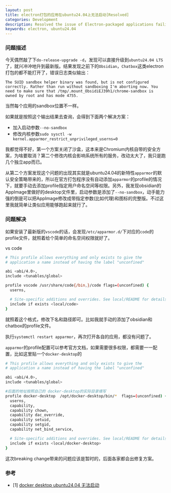 ```yaml
---
layout: post
title: electron打包的应用在ubuntu24.04上无法启动[Resolved]
categories: Development
description: Resolved the issue of Electron-packaged applications failing to start on Ubuntu 24.04.
keywords: electron, ubuntu24.04
---
```


### 问题描述
今天偶然敲了下`do-release-upgrade -d`，发现可以直接升级到`ubuntu24.04 LTS`了，就兴冲冲地升到最新版。结果发现之前下的`Obsidian`，`Chatbox`这类electron打包的都不能打开了，错误日志类似输出：
```shell
The SUID sandbox helper binary was found, but is not configured correctly. Rather than run without sandboxing I'm aborting now. You need to make sure that /tmp/.mount_ObsidiEJ39h1/chrome-sandbox is owned by root and has mode 4755.
```
当然每个应用的sandbox位置不一样。

如果就是按照这个输出结果去查询，会得到下面两个解决方案：
- 加入启动参数`--no-sandbox`
- 修改内核参数`sudo sysctl -w kernel.apparmor_restrict_unprivileged_userns=0`

我都觉得不好，第一个方案关闭了沙盒，这本来是Chromium内核自带的安全方案，为啥要取消？第二个修改内核会影响系统所有的服务，改动太大了，我只是跑几个独立app而已。

从第二个方案发现这个问题的出现其实就是ubuntu24.04的新特性`apparmor`的默认安全策略带来的，所以在官方打包程序没有自动添加`apparmor`的profile的情况下，就要手动去添加profile指定用户命名空间等权限。另外，我发现obsidian的AppImage里做好的desktop文件里，启动参数是添加了`--no-sandbox`，动手能力强的倒是可以把AppImage修改成带指定参数(比如代理)和图标的完整版。不过这里我就简单让类似应用能够跑起来就行了。


### 问题解决
如果安装了最新版的`vscode`的话，会发现`/etc/apparmor.d/`下对应的`code`的profile文件，就照着给个简单的命名空间权限就好了。

vs code
```bash
# This profile allows everything and only exists to give the
# application a name instead of having the label "unconfined"

abi <abi/4.0>,
include <tunables/global>

profile vscode /usr/share/code{/bin,}/code flags=(unconfined) {
  userns,

  # Site-specific additions and overrides. See local/README for details.
  include if exists <local/code>
}
```

就照着这个格式，修改下名和路径即可。比如我就手动的添加了obsidian和chatbox的profile文件。

执行`systemctl restart apparmor`，再次打开各自的应用，都没有问题了。

`apparmor`的profile配置可以参考官方文档，如果需要很多权限，都需要一一配置，比如这里贴一个`docker-desktop`的
```bash
# This profile allows everything and only exists to give the
# application a name instead of having the label "unconfined"

abi <abi/4.0>,
include <tunables/global>

#后面的地址按照自己的 docker-desktop的实际目录填写
profile docker-desktop  /opt/docker-desktop/bin/*  flags=(unconfined) {
  userns,
  capability,
  capability chown,
  capability dac_override,
  capability setuid,
  capability setgid,
  capability net_bind_service,

  # Site-specific additions and overrides. See local/README for details.
  include if exists <local/docker-desktop>
}
```
这次breaking change带来的问题应该是暂时的，后面各家都会出修复方案。

### 参考
- [1] [docker desktop ubuntu24.04 无法启动](https://juejin.cn/post/7376556275972522047)